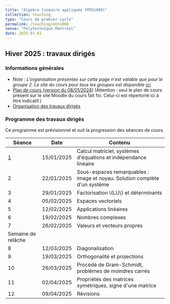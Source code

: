 ```yaml
---
title: "Algèbre linéaire appliquée (MTH1008)"
collection: teaching
type: "Cours de premier cycle"
permalink: /teaching/mth1008
venue: "Polytechnique Montréal"
date: 2025-01-01
---
```


## Hiver 2025 : travaux dirigés

### Informations générales

- *Note : L'organisation présentée sur cette page n'est valable que pour le groupe 2. Le site du cours pour tous les groupes est disponible [ici](https://www.polymtl.ca/programmes/cours/algebre-lineaire-appliquee).*
- [Plan de cours (version du 08/01/2024)](/files/Plan_de_cours_MTH1008_H25.pdf) (Attention : seul le plan de cours présent sur le site Moodle du cours fait foi. Celui-ci est répertorié ici à titre indicatif.)
- [Organisation des travaux dirigés](/teaching/mth1008/organisation)

### Programme des travaux dirigés

Ce programme est prévisionnel et suit la progression des séances de cours.

| Séance                     | Date       | Contenu                                                                    |
| -------------------------- | ---------- | -------------------------------------------------------------------------- |
| [1](/teaching/mth1008/td1) | 15/01/2025 | Calcul matriciel, systèmes d'équations et indépendance linéaire            |
| 2                          | 22/01/2025 | Sous-espaces remarquables : image et noyau. Solution complète d'un système |
| 3                          | 29/01/2025 | Factorisation \\(LU\\) et déterminants                                     |
| 4                          | 05/02/2025 | Espaces vectoriels                                                         |
| 5                          | 12/02/2025 | Applications linéaires                                                     |
| 6                          | 19/02/2025 | Nombres complexes                                                          |
| 7                          | 26/02/2025 | Valeurs et vecteurs propres                                                |
| Semaine de relâche         |
| 8                          | 12/03/2025 | Diagonalisation                                                            |
| 9                          | 19/03/2025 | Orthogonalité et projections                                               |
| 10                         | 26/03/2025 | Procédé de Gram-Schmidt, problèmes de moindres carrés                      |
| 11                         | 02/04/2025 | Propriétés des matrices symétriques, signe d'une matrice                   |
| 12                         | 09/04/2025 | Révisions                                                                  |
